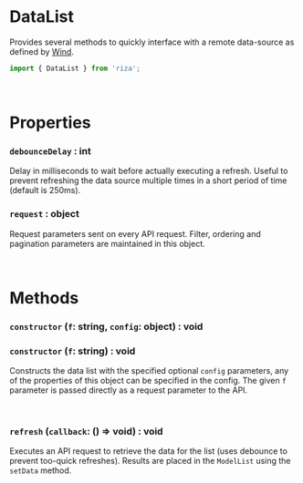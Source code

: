 # DataList

Provides several methods to quickly interface with a remote data-source as defined by [Wind](./wind.md#data-sources).

```js
import { DataList } from 'riza';
```

<br/>

# Properties

### `debounceDelay` : int
Delay in milliseconds to wait before actually executing a refresh. Useful to prevent refreshing the data source multiple times in a short period of time (default is 250ms).

### `request` : object
Request parameters sent on every API request. Filter, ordering and pagination parameters are maintained in this object.

<br/>

# Methods

### `constructor` (`f`: string, `config`: object) : void
### `constructor` (`f`: string) : void

Constructs the data list with the specified optional `config` parameters, any of the properties of this object can be specified in the config. The given `f` parameter is passed directly as a request parameter to the API.

<br/>

### `refresh` (`callback`: () => void) : void

Executes an API request to retrieve the data for the list (uses debounce to prevent too-quick refreshes). Results are placed in the `ModelList` using the `setData` method.
